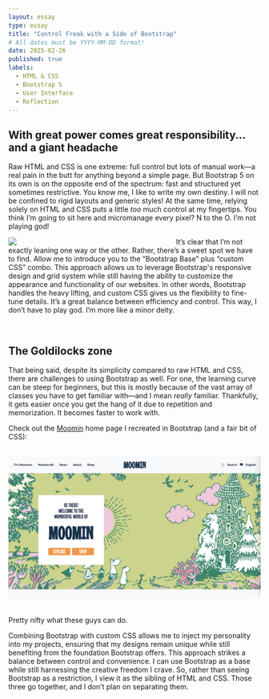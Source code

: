 ```yaml
---
layout: essay
type: essay
title: "Control Freak with a Side of Bootstrap"
# All dates must be YYYY-MM-DD format!
date: 2025-02-26
published: true
labels:
  - HTML & CSS
  - Bootstrap 5
  - User Interface
  - Reflection
---
```


## With great power comes great responsibility... and a giant headache

Raw HTML and CSS is one extreme: full control but lots of manual work—a real pain in the butt for anything beyond a simple page. But Bootstrap 5 on its own is on the opposite end of the spectrum: fast and structured yet sometimes restrictive. You know me, I like to write my own destiny. I will not be confined to rigid layouts and generic styles! At the same time, relying solely on HTML and CSS puts a little _too_ much control at my fingertips. You think I’m going to sit here and micromanage every pixel? N to the O. I’m not playing god!

<img class="rounded" width="325px" style="float: left; margin-right: 10px;" src="https://www.shutterstock.com/image-photo/cat-angry-about-working-home-600nw-1695650623.jpg">
  
It’s clear that I’m not exactly leaning one way or the other. Rather, there’s a sweet spot we have to find. Allow me to introduce you to the “Bootstrap Base” plus “custom CSS” combo. This approach allows us to leverage Bootstrap's responsive design and grid system while still having the ability to customize the appearance and functionality of our websites. In other words, Bootstrap handles the heavy lifting, and custom CSS gives us the flexibility to fine-tune details. It’s a great balance between efficiency and control. This way, I don’t have to play god. I’m more like a minor deity.

<br>

## The Goldilocks zone

That being said, despite its simplicity compared to raw HTML and CSS, there are challenges to using Bootstrap as well. For one, the learning curve can be steep for beginners, but this is mostly because of the vast array of classes you have to get familiar with—and I mean _really_ familiar. Thankfully, it gets easier once you get the hang of it due to repetition and memorization. It becomes faster to work with.

Check out the [Moomin](https://www.moomin.com/en/) home page I recreated in Bootstrap (and a fair bit of CSS):

<br>

<div style="text-align: center">
  <img style="width: 800px; float: center;" src="../essays/images/moomin-ui.png">
</div>

<br>

Pretty nifty what these guys can do.

Combining Bootstrap with custom CSS allows me to inject my personality into my projects, ensuring that my designs remain unique while still benefiting from the foundation Bootstrap offers. This approach strikes a balance between control and convenience. I can use Bootstrap as a base while still harnessing the creative freedom I crave. So, rather than seeing Bootstrap as a restriction, I view it as the sibling of HTML and CSS. Those three go together, and I don’t plan on separating them.
